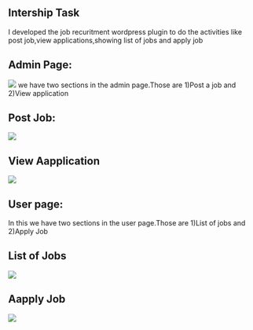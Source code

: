 ## Intership Task
I developed the job recuritment wordpress plugin to do the activities like post job,view applications,showing list of jobs and apply job
## Admin Page:
![](internship/ss1.png)
we have two sections in the admin page.Those are 1)Post a job and 2)View application
   ## Post Job:
   ![](internship/ss2.png)
   ## View Aapplication
   ![](internship/ss3.png)
## User page:
In this we have two sections in the user page.Those are 1)List of jobs and 2)Apply Job
   ## List of Jobs
   ![](internship/ss4.png)
   ## Aapply Job
   ![](internship/ss5.png)
